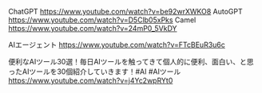 ChatGPT
https://www.youtube.com/watch?v=be92wrXWKO8
AutoGPT
https://www.youtube.com/watch?v=D5Clb05xPks
Camel
https://www.youtube.com/watch?v=24mP0_5VkDY

AIエージェント
https://www.youtube.com/watch?v=FTcBEuR3u6c

便利なAIツール30選！毎日AIツールを触ってきて個人的に便利、面白い、と思ったAIツールを30個紹介していきます！#AI #AIツール
https://www.youtube.com/watch?v=j4Yc2wpRYt0